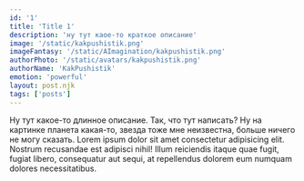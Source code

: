 ```yaml
---
id: '1'
title: 'Title 1'
description: 'ну тут каое-то краткое описание'
image: '/static/kakpushistik.png'
imageFantasy: '/static/AImagination/kakpushistik.png'
authorPhoto: '/static/avatars/kakpushistik.png'
authorName: 'KakPushistik'
emotion: 'powerful'
layout: post.njk
tags: ['posts']
---
```


Ну тут какое-то длинное описание. Так, что тут написать? Ну на картинке планета какая-то, звезда тоже мне неизвестна, больше ничего не могу сказать. Lorem ipsum dolor sit amet consectetur adipisicing elit. Nostrum recusandae est adipisci nihil! Illum reiciendis itaque quae fugit, fugiat libero, consequatur aut sequi, at repellendus dolorem eum numquam dolores necessitatibus.

